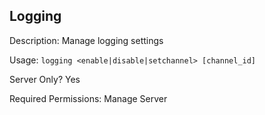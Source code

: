 ## Logging

Description: Manage logging settings

Usage: `logging <enable|disable|setchannel> [channel_id]`

Server Only? Yes

Required Permissions: Manage Server